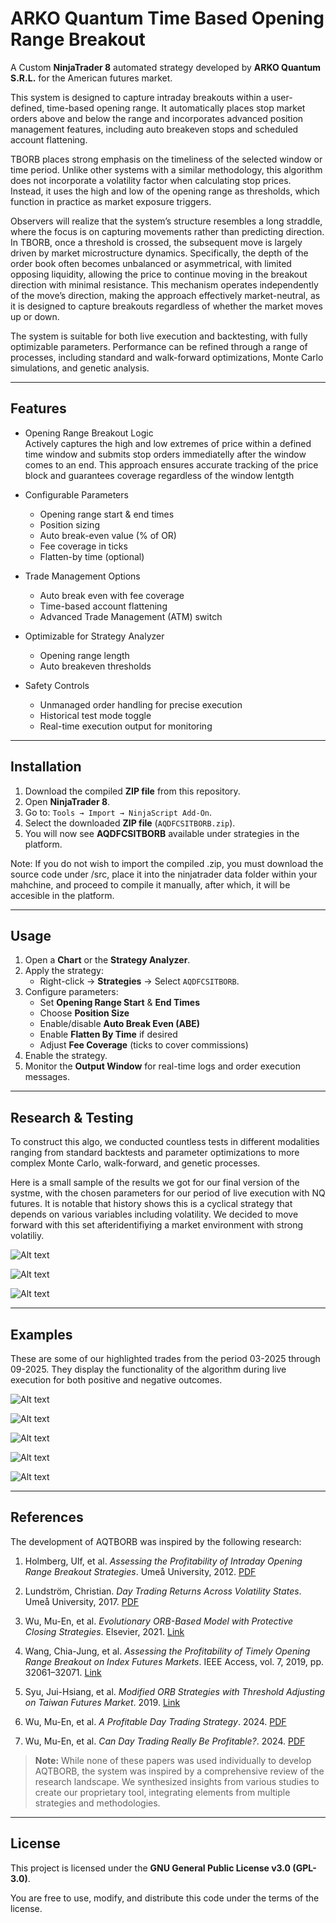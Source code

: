 # ARKO Quantum Time Based Opening Range Breakout

A Custom **NinjaTrader 8** automated strategy developed by **ARKO Quantum S.R.L.** for the American futures market.

This system is designed to capture intraday breakouts within a user-defined, time-based opening range. It automatically places stop market orders above and below the range and incorporates advanced position management features, including auto breakeven stops and scheduled account flattening.

TBORB places strong emphasis on the timeliness of the selected window or time period. Unlike other systems with a similar methodology, this algorithm does not incorporate a volatility factor when calculating stop prices. Instead, it uses the high and low of the opening range as thresholds, which function in practice as market exposure triggers.

Observers will realize that the system’s structure resembles a long straddle, where the focus is on capturing movements rather than predicting direction. In TBORB, once a threshold is crossed, the subsequent move is largely driven by market microstructure dynamics. Specifically, the depth of the order book often becomes unbalanced or asymmetrical, with limited opposing liquidity, allowing the price to continue moving in the breakout direction with minimal resistance. This mechanism operates independently of the move’s direction, making the approach effectively market-neutral, as it is designed to capture breakouts regardless of whether the market moves up or down.

The system is suitable for both live execution and backtesting, with fully optimizable parameters. Performance can be refined through a range of processes, including standard and walk-forward optimizations, Monte Carlo simulations, and genetic analysis.

---

## Features
- Opening Range Breakout Logic  
  Actively captures the high and low extremes of price within a defined time window and submits stop orders immediatelly after the window comes to an end. This approach ensures accurate tracking of the price block and guarantees coverage regardless of the window lentgth  

- Configurable Parameters  
  - Opening range start & end times  
  - Position sizing  
  - Auto break-even value (% of OR)  
  - Fee coverage in ticks  
  - Flatten-by time (optional)  

- Trade Management Options  
  - Auto break even with fee coverage  
  - Time-based account flattening  
  - Advanced Trade Management (ATM) switch  

- Optimizable for Strategy Analyzer  
  - Opening range length  
  - Auto breakeven thresholds  

- Safety Controls  
  - Unmanaged order handling for precise execution  
  - Historical test mode toggle  
  - Real-time execution output for monitoring  

---

## Installation
1. Download the compiled **ZIP file** from this repository.  
2. Open **NinjaTrader 8**.  
3. Go to: `Tools → Import → NinjaScript Add-On`.  
4. Select the downloaded **ZIP file** (`AQDFCSITBORB.zip`).  
6. You will now see **AQDFCSITBORB** available under strategies in the platform.

Note: If you do not wish to import the compiled .zip, you must download the source code under /src, place it into the ninjatrader data folder within your mahchine, and proceed to compile it manually, after which, it will be accesible in the platform.

---

## Usage
1. Open a **Chart** or the **Strategy Analyzer**.  
2. Apply the strategy:  
   - Right-click → **Strategies** → Select `AQDFCSITBORB`.
3. Configure parameters:  
   - Set **Opening Range Start** & **End Times**  
   - Choose **Position Size**  
   - Enable/disable **Auto Break Even (ABE)**  
   - Enable **Flatten By Time** if desired  
   - Adjust **Fee Coverage** (ticks to cover commissions)  
4. Enable the strategy.  
5. Monitor the **Output Window** for real-time logs and order execution messages.  

---

## Research & Testing

To construct this algo, we conducted countless tests in different modalities ranging from standard backtests and parameter optimizations to more complex Monte Carlo, walk-forward, and genetic processes.

Here is a small sample of the results we got for our final version of the systme, with the chosen parameters for our period of live execution with NQ futures. It is notable that history shows this is a cyclical strategy that depends on various variables including volatility. We decided to move forward with this set afteridentifiying a market environment with strong volatiliy.

![Alt text](/assets/simple_tests/complete_test.jpg?raw=true "Complete Test")

![Alt text](/assets/simple_tests/first_half_test.jpg?raw=true "First Half Test")

![Alt text](/assets/simple_tests/second_half_test.jpg?raw=true "Second Half Test")

---

## Examples

These are some of our highlighted trades from the period 03-2025 through 09-2025. They display the functionality of the algorithm during live execution for both positive and negative outcomes.

![Alt text](/assets/trades/screenshot_1.jpg?raw=true "screenshot 1")

![Alt text](/assets/trades/screenshot_2.jpg?raw=true "screenshot 2")

![Alt text](/assets/trades/screenshot_3.jpg?raw=true "screenshot 3")

![Alt text](/assets/trades/screenshot_4.jpg?raw=true "screenshot 4")

![Alt text](/assets/trades/screenshot_5.jpg?raw=true "screenshot 5")

---

## References

The development of AQTBORB was inspired by the following research:

1. Holmberg, Ulf, et al. *Assessing the Profitability of Intraday Opening Range Breakout Strategies*. Umeå University, 2012. [PDF](https://umu.diva-portal.org/smash/record.jsf?pid=diva2%3A553015)

2. Lundström, Christian. *Day Trading Returns Across Volatility States*. Umeå University, 2017. [PDF](https://www.diva-portal.org/smash/get/diva2%3A732318/FULLTEXT02.pdf)

3. Wu, Mu-En, et al. *Evolutionary ORB-Based Model with Protective Closing Strategies*. Elsevier, 2021. [Link](https://www.sciencedirect.com/science/article/pii/S0950705121000320)

4. Wang, Chia-Jung, et al. *Assessing the Profitability of Timely Opening Range Breakout on Index Futures Markets*. IEEE Access, vol. 7, 2019, pp. 32061–32071. [Link](https://ntut.elsevierpure.com/en/publications/assessing-the-profitability-of-timely-opening-range-breakout-on-i)

5. Syu, Jui-Hsiang, et al. *Modified ORB Strategies with Threshold Adjusting on Taiwan Futures Market*. 2019. [Link](https://www.researchgate.net/publication/334427771_Modified_ORB_Strategies_with_Threshold_Adjusting_on_Taiwan_Futures_Market)

6. Wu, Mu-En, et al. *A Profitable Day Trading Strategy*. 2024. [PDF](https://papers.ssrn.com/sol3/Delivery.cfm/4729284.pdf?abstractid=4729284&mirid=1)

7. Wu, Mu-En, et al. *Can Day Trading Really Be Profitable?*. 2024. [PDF](https://papers.ssrn.com/sol3/Delivery.cfm/SSRN_ID2488539_code1009018.pdf?abstractid=2488539&mirid=1)

> **Note:** While none of these papers was used individually to develop AQTBORB, the system was inspired by a comprehensive review of the research landscape. We synthesized insights from various studies to create our proprietary tool, integrating elements from multiple strategies and methodologies.

---

## License
This project is licensed under the **GNU General Public License v3.0 (GPL-3.0)**.  

You are free to use, modify, and distribute this code under the terms of the license.  

